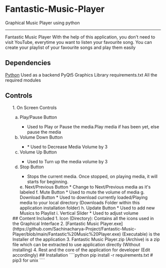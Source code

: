 # Fantastic-Music-Player
Graphical Music Player using python
_____________________________________________________________________________
Fantastic Music Player
    With the help of this application, you don't need to visit YouTube, everytime you want to listen your favourite song. You can create your playlist of your favourite songs and play them easily
## Dependencies
[Python](https://www.python.org/)
    Used as a backend
PyQt5
    Graphics Library
requirements.txt
    All the required modules
## Controls
<ol>
1. On Screen Controls
<ol type='a'>
    <li>Play/Pause Button</li>
        <ul>
            <li>Used to Play or Pause the media.Play media if has been yet, else pause the media</li>
        </ul>
    <li>Volume Down Button</li>
        <ul>
            <li>
                * Used to Decrease Media Volume by 3
            </li>
        </ul>
    <li>Volume Up Button</li>
        <ul>
            <li>
                Used to Turn up the media volume by 3
            </li>
        </ul>
    <li>Stop Button</li>
    <ul>
        <li>Stops the current media. Once stopped, on playing media, it will starts for beginning.</li>
    </ul>
e. Next/Previous Button
* Change to Next/Previous media as it's labeled
f. Mute Button
* Used to mute the volume of media
g. Download Button
* Used to download currently loaded/Playing media to your local directory (Downloads Folder within this application installation folder)
h. Update Button
* Used to add new Musics to Playlist
i. Vertical Slider
* Used to adjust volume
</ol>
## Content Included
1. Icon (Directory): Contains all the icons used in the Graphical Interface
2. [Fantastic Music Player.exe](https://github.com/Sachinacharya-Project/Fantastic-Music-Player/blob/main/Fantastic%20Music%20Player.exe) (Executable) is the Installer of the application
3. Fantastic Music Player.zip (Archive) is a zip file which can be extracted to use application directly (Without installing)
4. Rest and the core of the application for developer (Edit accordingly)
## Installation
````python
pip install -r requirements.txt # pip3 for unix
````